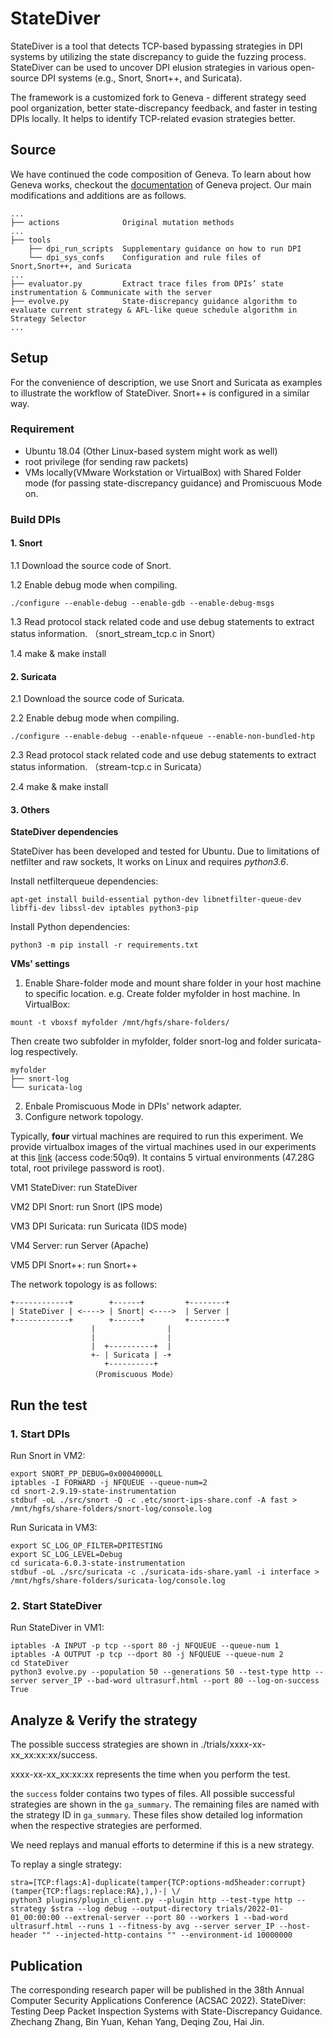 # StateDiver
StateDiver is a tool that detects TCP-based bypassing strategies in DPI systems by utilizing the state discrepancy to guide the fuzzing process.  StateDiver can be used to uncover DPI elusion strategies in various open-source DPI systems (e.g., Snort, Snort++, and Suricata).

The framework is a customized fork to Geneva - different strategy seed pool organization, better state-discrepancy feedback, and faster in testing DPIs locally. It helps to identify TCP-related evasion strategies better.


## Source


We have continued the code composition of Geneva. To learn about how Geneva works, checkout the [documentation](https://geneva.readthedocs.io/en/latest/) of Geneva project. Our main modifications and additions are as follows.
```
...
├── actions              Original mutation methods
...
├── tools
    ├── dpi_run_scripts  Supplementary guidance on how to run DPI
    └── dpi_sys_confs    Configuration and rule files of Snort,Snort++, and Suricata
...
├── evaluator.py         Extract trace files from DPIs’ state instrumentation & Communicate with the server
├── evolve.py            State-discrepancy guidance algorithm to evaluate current strategy & AFL-like queue schedule algorithm in Strategy Selector
...

```

## Setup

For the convenience of description, we use Snort and Suricata as examples to illustrate the workflow of StateDiver. Snort++ is configured in a similar way.

### Requirement
* Ubuntu 18.04 (Other Linux-based system might work as well)
* root privilege (for sending raw packets)
* VMs locally(VMware Workstation or VirtualBox) with Shared Folder mode (for passing state-discrepancy guidance) and Promiscuous Mode on.

### Build DPIs


#### 1. Snort

1.1 Download the source code of Snort.

1.2 Enable debug mode when compiling.
```
./configure --enable-debug --enable-gdb --enable-debug-msgs
```

1.3 Read protocol stack related code and use debug statements to extract status information. （snort_stream_tcp.c in Snort）

1.4 make & make install

#### 2. Suricata

2.1 Download the source code of Suricata.

2.2 Enable debug mode when compiling.
```
./configure --enable-debug --enable-nfqueue --enable-non-bundled-htp 
```

2.3 Read protocol stack related code and use debug statements to extract status information. （stream-tcp.c in Suricata）

2.4 make & make install



#### 3. Others

**StateDiver dependencies**

StateDiver has been developed and tested for Ubuntu. Due to limitations of netfilter and raw sockets, It works on Linux and requires *python3.6*.

Install netfilterqueue dependencies:
```
apt-get install build-essential python-dev libnetfilter-queue-dev libffi-dev libssl-dev iptables python3-pip
```

Install Python dependencies:
```
python3 -m pip install -r requirements.txt
```

**VMs' settings**

1. Enable Share-folder mode and mount share folder in your host machine to specific location. e.g. Create folder myfolder in host machine.
In VirtualBox:
```
mount -t vboxsf myfolder /mnt/hgfs/share-folders/
```
Then create two subfolder in myfolder, folder snort-log and folder suricata-log respectively.
```
myfolder
├── snort-log
└── suricata-log
```

2. Enbale Promiscuous Mode in DPIs' network adapter.
3. Configure network topology.

Typically, **four** virtual machines are required to run this experiment. 
We provide virtualbox images of the virtual machines used in our experiments at this [link](https://cloud.189.cn/t/Fjqye2YBFjmm) (access code:50q9). It contains 5 virtual environments (47.28G total, root privilege password is root).


VM1 StateDiver: run StateDiver

VM2 DPI Snort: run Snort (IPS mode)

VM3 DPI Suricata: run Suricata (IDS mode)

VM4 Server: run Server (Apache)

VM5 DPI Snort++: run Snort++


The network topology is as follows:
```
+------------+        +------+         +--------+
| StateDiver | <----> | Snort| <---->  | Server |
+------------+        +------+         +--------+
                  |                |   
                  |                |
                  |  +----------+  |
                  +- | Suricata | -+
                     +----------+
                  （Promiscuous Mode）
```



## Run the test

### 1. Start DPIs

Run Snort in VM2:
```
export SNORT_PP_DEBUG=0x00040000LL
iptables -I FORWARD -j NFQUEUE --queue-num=2
cd snort-2.9.19-state-instrumentation
stdbuf -oL ./src/snort -Q -c .etc/snort-ips-share.conf -A fast > /mnt/hgfs/share-folders/snort-log/console.log
```

Run Suricata in VM3:
```
export SC_LOG_OP_FILTER=DPITESTING
export SC_LOG_LEVEL=Debug
cd suricata-6.0.3-state-instrumentation
stdbuf -oL ./src/suricata -c ./suricata-ids-share.yaml -i interface > /mnt/hgfs/share-folders/suricata-log/console.log
```

### 2. Start StateDiver

Run StateDiver in VM1:
```
iptables -A INPUT -p tcp --sport 80 -j NFQUEUE --queue-num 1
iptables -A OUTPUT -p tcp --dport 80 -j NFQUEUE --queue-num 2
cd StateDiver
python3 evolve.py --population 50 --generations 50 --test-type http --server server_IP --bad-word ultrasurf.html --port 80 --log-on-success True
```

## Analyze & Verify the strategy
The possible success strategies are shown in ./trials/xxxx-xx-xx_xx:xx:xx/success. 

xxxx-xx-xx_xx:xx:xx represents the time when you perform the test.

the `success` folder contains two types of files. All possible successful strategies are shown in the `ga_summary`. The remaining files are named with the strategy ID in `ga_summary`. These files show detailed log information when the respective strategies are performed.

We need replays and manual efforts to determine if this is a new strategy.

To replay a single strategy:
```
stra=[TCP:flags:A]-duplicate(tamper{TCP:options-md5header:corrupt}(tamper{TCP:flags:replace:RA},),)-| \/
python3 plugins/plugin_client.py --plugin http --test-type http --strategy $stra --log debug --output-directory trials/2022-01-01_00:00:00 --extrenal-server --port 80 --workers 1 --bad-word ultrasurf.html --runs 1 --fitness-by avg --server server_IP --host-header "" --injected-http-contains "" --environment-id 10000000
```






## Publication
The corresponding research paper will be published in the 38th Annual Computer Security Applications Conference (ACSAC 2022). 
StateDiver: Testing Deep Packet Inspection Systems with State-Discrepancy Guidance. Zhechang Zhang, Bin Yuan, Kehan Yang, Deqing Zou, Hai Jin.